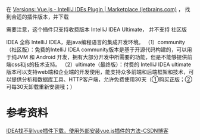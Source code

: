 







在 [Versions: Vue.js - IntelliJ IDEs Plugin | Marketplace (jetbrains.com)](https://plugins.jetbrains.com/plugin/9442-vue-js/versions) ， 找到合适的插件版本，并下载





需要注意，这个插件只支持收费版本 IntelliJ IDEA Ultimate， 并不支持 社区版

IDEA 全称 IntelliJ IDEA，是java编程语言的集成开发环境。
（1）community（社区版）：免费的IntelliJ IDEA community版本是基于开源代码构建的，可以用于纯JVM 和 Android 开发，拥有大部分开发中所需要的功能，但是不能够提供前端css和js的技术支持。
（2）ultimate（最终版）：付费的 IntelliJ IDEA ultimate版本可以支持web端和企业端的开发使用，能支持众多前端和后端框架和技术，可以提供分析和数据库工具、HTTP客户端，允许免费使用30天（①购买正版；②可每30天卸载重新安装哦；）


# 参考资料

[IDEA找不到vue插件下载，使用外部安装vue.js插件的方法-CSDN博客](https://blog.csdn.net/qq_38666896/article/details/103662285)